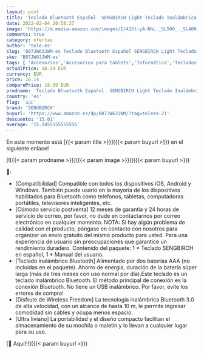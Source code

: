 ```yaml
---
layout: post
title: 'Teclado Bluetooth Español  SENGBIRCH Light Teclado Inalámbrico Portátil para iPhone de iOS  iPad  Samsung  Huawei  Android  Windows y Cualquier Dispositivo con Bluetooth  Teclado Bluetooth  Blanco '
date: 2022-02-04 20:58:37
image: 'https://m.media-amazon.com/images/I/415t-yA-NhL._SL500_._SL400_.jpg'
comments: true
category: ofertas
author: 'tole.es'
slug: 'B07JW63JWM-es Teclado Bluetooth Español SENGBIRCH Light Teclado...'
sku: 'B07JW63JWM-es'
tags: [ 'Accesorios','Accesorios para tablets','Informática','Teclados para tablets','ipad','iphone','sengbirch', ]
actualPrice: 16.14 EUR
currency: EUR
price: 16.14
comparePrice: 18.99 EUR
prodname: 'Teclado Bluetooth Español  SENGBIRCH Light Teclado Inalámbrico Portátil para iPhone de iOS  iPad  Samsung  Huawei  Android  Windows y Cualquier Dispositivo con Bluetooth  Teclado Bluetooth  Blanco '
country: 'es'
flag: '🇪🇸'
brand: 'SENGBIRCH'
buyurl: 'https://www.amazon.es/dp/B07JW63JWM/?tag=tolees-21'
descuento: '15.01'
average: '15.2455555555556'
---
```


En este momento está [{{< param title >}}]({{< param buyurl >}}) en el siguiente enlace!

[![{{< param prodname >}}]({{< param image >}})]({{< param buyurl >}})

🔎:

- [Compatibilidad] Compatible con todos los dispositivos iOS, Android y Windows. También puede usarlo en la mayoría de los dispositivos habilitados para Bluetooth como teléfonos, tabletas, computadoras portátiles, televisores inteligentes, etc.
- [Cómodo servicio postventa] 12 meses de garantía y 24 horas de servicio de correo, por favor, no dude en contactarnos por correo electrónico en cualquier momento. NOTA: Si hay algún problema de calidad con el producto, póngase en contacto con nosotros para organizar un envío gratuito del mismo producto para usted. Para una experiencia de usuario sin preocupaciones que garantice un rendimiento duradero. Contenido del paquete: 1 * Teclado SENGBIRCH en español, 1 * Manual del usuario.
- [Teclado inalámbrico Bluetooth] Alimentado por dos baterías AAA (no incluidas en el paquete). Ahorro de energía, duración de la batería súper larga (más de tres meses con uso normal por día).Este teclado es un teclado inalámbrico Bluetooth. El método principal de conexión es la conexión Bluetooth. No tiene un USB inalámbrico. Por favor, evite los errores de compra!
- [Disfrute de Wireless Freedom] La tecnología inalámbrica Bluetooth 3.0 de alta velocidad, con un alcance de hasta 10 m, le permite ingresar comodidad sin cables y ocupa menos espacio.
- [Ultra liviano] La portabilidad y el diseño compacto facilitan el almacenamiento de su mochila o maletín y lo llevan a cualquier lugar para su uso.

[🛒 Aquí!!!]({{< param buyurl >}})

